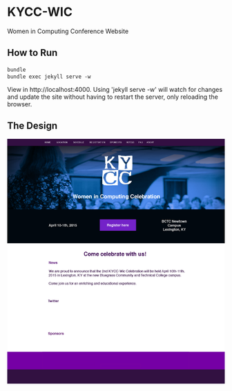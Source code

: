 # KYCC-WIC

Women in Computing Conference Website

## How to Run

    bundle
    bundle exec jekyll serve -w

View in http://localhost:4000. Using 'jekyll serve -w' will watch for changes and update the site without having to restart the server, only reloading the browser.


## The Design

![Design Version 1.0](images/design_files/KYCC-WIC_v1.0.png)

